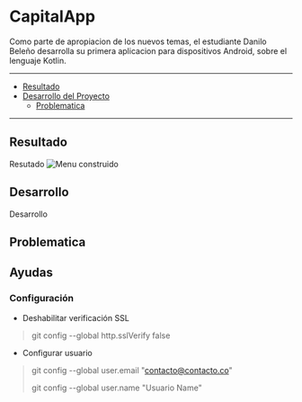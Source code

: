# CapitalApp
Como parte de apropiacion de los nuevos temas, el estudiante Danilo Beleño desarrolla su primera aplicacion para dispositivos Android, sobre el lenguaje Kotlin.

* * *
*   [Resultado](#Resultado)
*   [Desarrollo del  Proyecto](#Desarrollo)
    *   [Problematica](#Problematica)

* * *

## Resultado ##
Resutado
![Menu construido](https://github.com/danilo06/CapitalApp/tree/master/resourcesreadme/Menu1.png)


## Desarrollo ##
Desarrollo

## Problematica ##

## Ayudas
### Configuración

- Deshabilitar verificación SSL
> git config --global http.sslVerify false
- Configurar usuario
> git config --global user.email "contacto@contacto.co"
>
> git config --global user.name "Usuario Name"